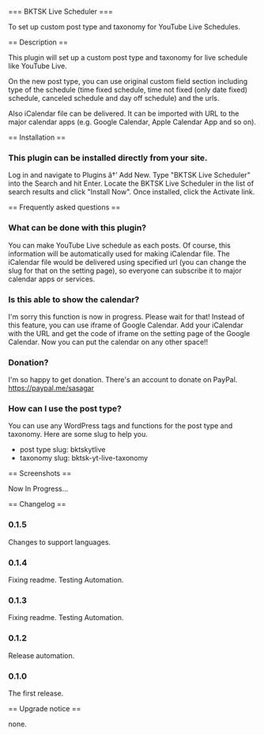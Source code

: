 === BKTSK Live Scheduler ===

To set up custom post type and taxonomy for YouTube Live Schedules.

== Description ==

This plugin will set up a custom post type and taxonomy for live schedule like YouTube Live.

On the new post type, you can use original custom field section including type of the schedule (time fixed schedule, time not fixed (only date fixed) schedule, canceled schedule and day off schedule) and the urls.

Also iCalendar file can be delivered. It can be imported with URL to the major calendar apps (e.g. Google Calendar, Apple Calendar App and so on).

== Installation ==

### This plugin can be installed directly from your site.

Log in and navigate to Plugins â†’ Add New.
Type "BKTSK Live Scheduler" into the Search and hit Enter.
Locate the BKTSK Live Scheduler in the list of search results and click "Install Now".
Once installed, click the Activate link.

== Frequently asked questions ==

### What can be done with this plugin?

You can make YouTube Live schedule as each posts. Of course, this information will be automatically used for making iCalendar file.
The iCalendar file would be delivered using specified url (you can change the slug for that on the setting page), so everyone can subscribe it to major calendar apps or services.

### Is this able to show the calendar?

I'm sorry this function is now in progress. Please wait for that!
Instead of this feature, you can use iframe of Google Calendar. Add your iCalendar with the URL and get the code of iframe on the setting page of the Google Calendar. Now you can put the calendar on any other space!!

### Donation?

I'm so happy to get donation.
There's an account to donate on PayPal.
<https://paypal.me/sasagar>

### How can I use the post type?

You can use any WordPress tags and functions for the post type and taxonomy. Here are some slug to help you.

- post type slug: bktskytlive
- taxonomy slug: bktsk-yt-live-taxonomy

== Screenshots ==

Now In Progress...

== Changelog ==

### 0.1.5

Changes to support languages.

### 0.1.4

Fixing readme.
Testing Automation.

### 0.1.3

Fixing readme.
Testing Automation.

### 0.1.2

Release automation.

### 0.1.0

The first release.

== Upgrade notice ==

none.
